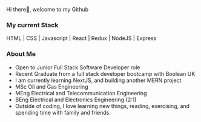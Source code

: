 Hi there👋, welcome to my Github

<h3>My current Stack</h3>
HTML | CSS | Javascript | React | Redux | NodeJS | Express

<h3>About Me</h3>

- Open to Junior Full Stack Software Developer role
- Recent Graduate from a full stack developer bootcamp with Boolean UK
- I am currently learning NextJS, and building another MERN project
- MSc Oil and Gas Engineering
- MEng Electrical and Telecommunication Engineering
- BEng Electrical and Electronics Engineering (2:1)
- Outside of coding, I love learning new things, reading, exercising, and spending time with family and friends.
